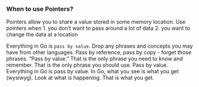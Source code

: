 ### When to use Pointers?

Pointers allow you to share a value stored in some memory location. Use pointers when 
    1. you don’t want to pass around a lot of data
    2. you want to change the data at a location

Everything in Go is `pass by value`. Drop any phrases and concepts you may have from other languages. Pass by reference, pass by copy - forget those phrases. “Pass by value.” That is the only phrase you need to know and remember. That is the only phrase you should use. Pass by value. Everything in Go is pass by value. In Go, what you see is what you get (wysiwyg). Look at what is happening. That is what you get. 